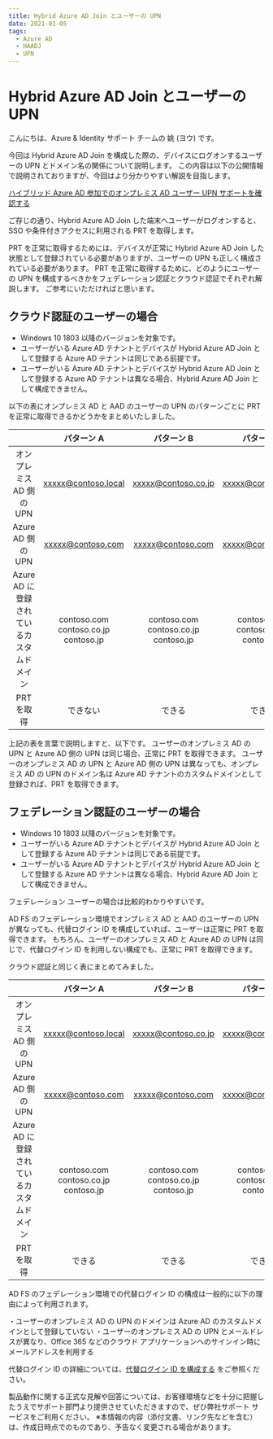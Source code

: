 ```yaml
---
title: Hybrid Azure AD Join とユーザーの UPN 
date: 2021-01-05
tags:
  - Azure AD
  - HAADJ
  - UPN
---
```


# Hybrid Azure AD Join とユーザーの UPN

こんにちは、Azure & Identity サポート チームの 姚 (ヨウ) です。

今回は Hybrid Azure AD Join を構成した際の、デバイスにログオンするユーザーの UPN とドメイン名の関係について説明します。
この内容は以下の公開情報で説明されておりますが、今回はより分かりやすい解説を目指します。

[ハイブリッド Azure AD 参加でのオンプレミス AD ユーザー UPN サポートを確認する](https://docs.microsoft.com/ja-jp/azure/active-directory/devices/hybrid-azuread-join-plan#review-on-premises-ad-users-upn-support-for-hybrid-azure-ad-join)

ご存じの通り、Hybrid Azure AD Join した端末へユーザーがログオンすると、SSO や条件付きアクセスに利用される PRT を取得します。

PRT を正常に取得するためには、デバイスが正常に Hybrid Azure AD Join した状態として登録されている必要がありますが、ユーザーの UPN も正しく構成されている必要があります。
PRT を正常に取得するために、どのようにユーザーの UPN を構成するべきかをフェデレーション認証とクラウド認証でそれぞれ解説します。
ご参考にいただければと思います。

## クラウド認証のユーザーの場合

- Windows 10 1803 以降のバージョンを対象です。
- ユーザーがいる Azure AD テナントとデバイスが Hybrid Azure AD Join として登録する Azure AD テナントは同じである前提です。
- ユーザーがいる Azure AD テナントとデバイスが Hybrid Azure AD Join として登録する Azure AD テナントは異なる場合、Hybrid Azure AD Join として構成できません。

以下の表にオンプレミス AD と AAD のユーザーの UPN のパターンごとに PRT を正常に取得できるかどうかをまとめいたしました。

|       | パターン A | パターン B | パターン C |
| :---: | :---: | :---: | :---: |
| オンプレミス AD 側の UPN | xxxxx@contoso.local | xxxxx@contoso.co.jp | xxxxx@contoso.com |
| Azure AD 側の UPN | xxxxx@contoso.com | xxxxx@contoso.com | xxxxx@contoso.com |
| Azure AD に登録されているカスタムドメイン | contoso.com<br>contoso.co.jp<br>contoso.jp | contoso.com<br>contoso.co.jp<br>contoso.jp | contoso.com<br>contoso.co.jp<br>contoso.jp |
| PRT を取得 | できない | できる | できる |

上記の表を言葉で説明しますと、以下です。
ユーザーのオンプレミス AD の UPN と Azure AD 側の UPN は同じ場合、正常に PRT を取得できます。
ユーザーのオンプレミス AD の UPN と Azure AD 側の UPN は異なっても、オンプレミス AD の UPN のドメイン名は Azure AD テナントのカスタムドメインとして登録されば、PRT を取得できます。

## フェデレーション認証のユーザーの場合

- Windows 10 1803 以降のバージョンを対象です。
- ユーザーがいる Azure AD テナントとデバイスが Hybrid Azure AD Join として登録する Azure AD テナントは同じである前提です。
- ユーザーがいる Azure AD テナントとデバイスが Hybrid Azure AD Join として登録する Azure AD テナントは異なる場合、Hybrid Azure AD Join として構成できません。

フェデレーション ユーザーの場合は比較的わかりやすいです。

AD FS のフェデレーション環境でオンプレミス AD と AAD のユーザーの UPN が異なっても、代替ログイン ID を構成していれば、ユーザーは正常に PRT を取得できます。
もちろん、ユーザーのオンプレミス AD と Azure AD の UPN は同じで、代替ログイン ID を利用しない構成でも、正常に PRT を取得できます。

クラウド認証と同じく表にまとめてみました。

|       | パターン A | パターン B | パターン C |
| :---: | :---: | :---: | :---: |
| オンプレミス AD 側の UPN | xxxxx@contoso.local | xxxxx@contoso.co.jp | xxxxx@contoso.com |
| Azure AD 側の UPN | xxxxx@contoso.com | xxxxx@contoso.com | xxxxx@contoso.com |
| Azure AD に登録されているカスタムドメイン | contoso.com<br>contoso.co.jp<br>contoso.jp | contoso.com<br>contoso.co.jp<br>contoso.jp | contoso.com<br>contoso.co.jp<br>contoso.jp |
| PRT を取得 | できる | できる | できる |

AD FS のフェデレーション環境での代替ログイン ID の構成は一般的に以下の理由によって利用されます。

・ユーザーのオンプレミス AD の UPN のドメインは Azure AD のカスタムドメインとして登録していない
・ユーザーのオンプレミス AD の UPN とメールドレスが異なり、Office 365 などのクラウド アプリケーションへのサインイン時にメールアドレスを利用する

代替ログイン ID の詳細については、[代替ログイン ID を構成する](https://docs.microsoft.com/ja-jp/windows-server/identity/ad-fs/operations/configuring-alternate-login-id) をご参照ください。

製品動作に関する正式な見解や回答については、お客様環境などを十分に把握したうえでサポート部門より提供させていただきますので、ぜひ弊社サポート サービスをご利用ください。
※本情報の内容（添付文書、リンク先などを含む）は、作成日時点でのものであり、予告なく変更される場合があります。
